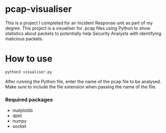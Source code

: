 # pcap-visualiser

This is a project I completed for an Incident Response unit as part of my degree. This project is a visualiser for .pcap files using Python to show statistics about packets to potentially help Security Analysts with identifying malicious packets.

# How to use

``` Python
python3 visualiser.py
```

After running the Python file, enter the name of the pcap file to be analysed. Make sure to include the file extension when passing the name of the file.

### Required packages
  * matplotlib
  * dpkt
  * numpy
  * socket
